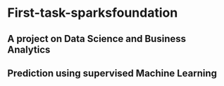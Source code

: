 # First-task-sparksfoundation
## A project on Data Science and Business Analytics
## Prediction using supervised Machine Learning
